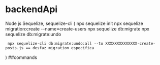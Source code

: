 # backendApi
Node js
Sequelize, sequelize-cli (
    npx sequelize init
    npx sequelize migration:create --name=create-users
    npx sequelize db:migrate
    npx sequelize db:migrate:undo

     npx sequelize-cli db:migrate:undo:all --to XXXXXXXXXXXXXX-create-posts.js == desfaz migration especifica
) ##commands
